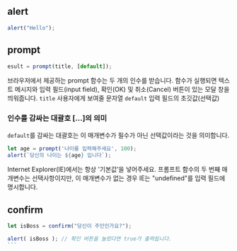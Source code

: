 ## alert
```javascript
alert("Hello");
```

## prompt
```javascript
esult = prompt(title, [default]);
```

브라우저에서 제공하는 prompt 함수는 두 개의 인수를 받습니다.
함수가 실행되면 텍스트 메시지와 입력 필드(input field), 확인(OK) 및 취소(Cancel) 버튼이 있는 모달 창을 띄워줍니다.
`title`
사용자에게 보여줄 문자열
`default`
입력 필드의 초깃값(선택값)
### 인수를 감싸는 대괄호 [...]의 의미
`default`를 감싸는 대괄호는 이 매개변수가 필수가 아닌 선택값이라는 것을 의미합니다.

```javascript
let age = prompt('나이를 입력해주세요', 100);
alert(`당신의 나이는 ${age} 입니다`);
```

Internet Explorer(IE)에서는 항상 '기본값’을 넣어주세요.
프롬프트 함수의 두 번째 매개변수는 선택사항이지만, 이 매개변수가 없는 경우 IE는 "undefined"를 입력 필드에 명시합니다.

## confirm
````javascript
let isBoss = confirm("당신이 주인인가요?");

alert( isBoss ); // 확인 버튼을 눌렀다면 true가 출력됩니다.
```


